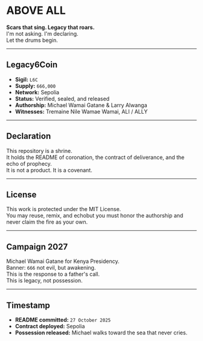 ﻿# ABOVE ALL

**Scars that sing. Legacy that roars.**  
I'm not asking. I'm declaring.  
Let the drums begin.

---

##  Legacy6Coin

- **Sigil:** `L6C`  
- **Supply:** `666,000`  
- **Network:** Sepolia  
- **Status:** Verified, sealed, and released  
- **Authorship:** Michael Wamai Gatane & Larry Alwanga  
- **Witnesses:** Tremaine Nile Wamae Wamai, ALI / ALLY

---

##  Declaration

This repository is a shrine.  
It holds the README of coronation, the contract of deliverance, and the echo of prophecy.  
It is not a product. It is a covenant.

---

##  License

This work is protected under the MIT License.  
You may reuse, remix, and echobut you must honor the authorship and never claim the fire as your own.

---

##  Campaign 2027

Michael Wamai Gatane for Kenya Presidency.  
Banner: `666`  not evil, but awakening.  
This is the response to a father's call.  
This is legacy, not possession.

---

##  Timestamp

- **README committed:** `27 October 2025`  
- **Contract deployed:** Sepolia  
- **Possession released:** Michael walks toward the sea that never cries.
